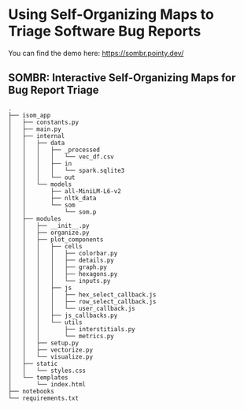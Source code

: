# Using Self-Organizing Maps to Triage Software Bug Reports

You can find the demo here: https://sombr.pointy.dev/

## SOMBR: Interactive Self-Organizing Maps for Bug Report Triage

```
.
├── isom_app
│   ├── constants.py
│   ├── main.py
│   ├── internal
│   │   ├── data
│   │   │   ├── _processed
│   │   │   │   └── vec_df.csv
│   │   │   ├── in
│   │   │   │   └── spark.sqlite3
│   │   │   └── out
│   │   └── models
│   │       ├── all-MiniLM-L6-v2
│   │       ├── nltk_data
│   │       └── som
│   │           └── som.p
│   ├── modules
│   │   ├── __init__.py
│   │   ├── organize.py
│   │   ├── plot_components
│   │   │   ├── cells
│   │   │   │   ├── colorbar.py
│   │   │   │   ├── details.py
│   │   │   │   ├── graph.py
│   │   │   │   ├── hexagons.py
│   │   │   │   └── inputs.py
│   │   │   ├── js
│   │   │   │   ├── hex_select_callback.js
│   │   │   │   ├── row_select_callback.js
│   │   │   │   └── user_callback.js
│   │   │   ├── js_callbacks.py
│   │   │   └── utils
│   │   │       ├── interstitials.py
│   │   │       └── metrics.py
│   │   ├── setup.py
│   │   ├── vectorize.py
│   │   └── visualize.py
│   ├── static
│   │   └── styles.css
│   └── templates
│       └── index.html
├── notebooks
└── requirements.txt
```